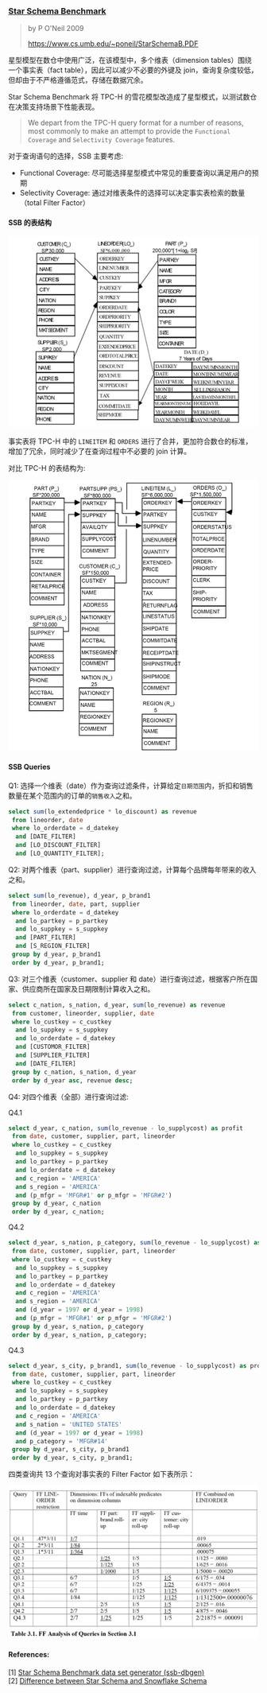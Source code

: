 ### [Star Schema Benchmark](../assets/pdfs/StarSchemaB.pdf)

> by P O'Neil 2009
> 
> https://www.cs.umb.edu/~poneil/StarSchemaB.PDF

星型模型在数仓中使用广泛，在该模型中，多个维表（dimension tables）围绕一个事实表（fact table），因此可以减少不必要的外键及 join，查询复杂度较低，但却由于不严格遵循范式，存储在数据冗余。

Star Schema Benchmark 将 TPC-H 的雪花模型改造成了星型模式，以测试数仓在决策支持场景下性能表现。

> We depart from the TPC-H query format for a number of reasons, most commonly to make
> an attempt to provide the `Functional Coverage` and `Selectivity Coverage` features.

对于查询语句的选择，SSB 主要考虑:

- Functional Coverage: 尽可能选择星型模式中常见的重要查询以满足用户的预期
- Selectivity Coverage: 通过对维表条件的选择可以决定事实表检索的数量（total Filter Factor）

#### SSB 的表结构

![SSB Schema](../assets/images/ssb_schema.jpg)

事实表将 TPC-H 中的 `LINEITEM` 和 `ORDERS` 进行了合并，更加符合数仓的标准，增加了冗余，同时减少了在查询过程中不必要的 join 计算。

对比 TPC-H 的表结构为:

![TPC-H Schema](../assets/images/ssb_tpc_h.jpg)

#### SSB Queries

Q1: 选择一个维表（date）作为查询过滤条件，计算给定`日期范围`内，折扣和销售数量在某个范围内的订单的`销售收入`之和。

```sql
select sum(lo_extendedprice * lo_discount) as revenue
 from lineorder, date
 where lo_orderdate = d_datekey
  and [DATE_FILTER]
  and [LO_DISCOUNT_FILTER]
  and [LO_QUANTITY_FILTER]; 
```

Q2: 对两个维表（part、supplier）进行查询过滤，计算每个品牌每年带来的收入之和。

```sql
select sum(lo_revenue), d_year, p_brand1
 from lineorder, date, part, supplier
 where lo_orderdate = d_datekey
  and lo_partkey = p_partkey
  and lo_suppkey = s_suppkey
  and [PART_FILTER]
  and [S_REGION_FILTER]
 group by d_year, p_brand1
 order by d_year, p_brand1; 
```

Q3: 对三个维表（customer、supplier 和 date）进行查询过滤，根据客户所在国家、供应商所在国家及日期限制计算收入之和。

```sql
select c_nation, s_nation, d_year, sum(lo_revenue) as revenue
 from customer, lineorder, supplier, date
 where lo_custkey = c_custkey
  and lo_suppkey = s_suppkey
  and lo_orderdate = d_datekey
  and [CUSTOMOR_FILTER]
  and [SUPPLIER_FILTER]
  and [DATE_FILTER]
 group by c_nation, s_nation, d_year
 order by d_year asc, revenue desc;
```

Q4: 对四个维表（全部）进行查询过滤:

Q4.1
```sql
select d_year, c_nation, sum(lo_revenue - lo_supplycost) as profit
 from date, customer, supplier, part, lineorder
 where lo_custkey = c_custkey
  and lo_suppkey = s_suppkey
  and lo_partkey = p_partkey
  and lo_orderdate = d_datekey
  and c_region = 'AMERICA'
  and s_region = 'AMERICA'
  and (p_mfgr = 'MFGR#1' or p_mfgr = 'MFGR#2')
 group by d_year, c_nation
 order by d_year, c_nation;
```

Q4.2
```sql
select d_year, s_nation, p_category, sum(lo_revenue - lo_supplycost) as profit
 from date, customer, supplier, part, lineorder
 where lo_custkey = c_custkey
  and lo_suppkey = s_suppkey
  and lo_partkey = p_partkey
  and lo_orderdate = d_datekey
  and c_region = 'AMERICA'
  and s_region = 'AMERICA'
  and (d_year = 1997 or d_year = 1998)
  and (p_mfgr = 'MFGR#1' or p_mfgr = 'MFGR#2')
 group by d_year, s_nation, p_category
 order by d_year, s_nation, p_category;
```

Q4.3
```sql
select d_year, s_city, p_brand1, sum(lo_revenue - lo_supplycost) as profit
 from date, customer, supplier, part, lineorder
 where lo_custkey = c_custkey
  and lo_suppkey = s_suppkey
  and lo_partkey = p_partkey
  and lo_orderdate = d_datekey
  and c_region = 'AMERICA'
  and s_nation = 'UNITED STATES'
  and (d_year = 1997 or d_year = 1998)
  and p_category = 'MFGR#14'
 group by d_year, s_city, p_brand1
 order by d_year, s_city, p_brand1;
```

四类查询共 13 个查询对事实表的 Filter Factor 如下表所示：

![Filter Factor](../assets/images/ssb_filter_factor.jpg)

#### References:

[1] [Star Schema Benchmark data set generator (ssb-dbgen)](https://github.com/eyalroz/ssb-dbgen)<br>
[2] [Difference between Star Schema and Snowflake Schema](https://www.geeksforgeeks.org/difference-between-star-schema-and-snowflake-schema/)